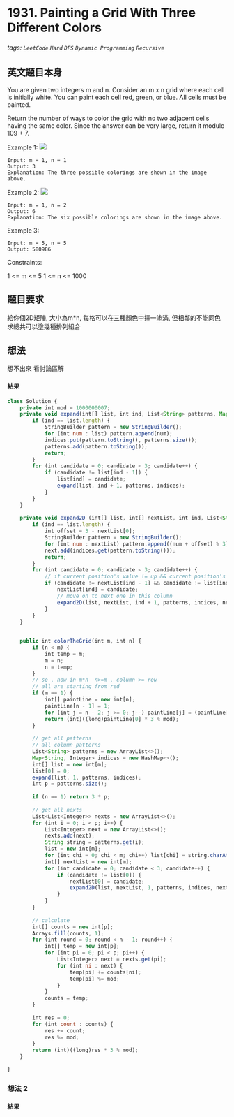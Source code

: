 # 1931. Painting a Grid With Three Different Colors
###### tags: `LeetCode` `Hard` `DFS` `Dynamic Programming` `Recursive`

## 英文題目本身
You are given two integers m and n. Consider an m x n grid where each cell is initially white. You can paint each cell red, green, or blue. All cells must be painted.

Return the number of ways to color the grid with no two adjacent cells having the same color. Since the answer can be very large, return it modulo 109 + 7.

 

Example 1:
![](https://i.imgur.com/n7ZrbQi.png)
```
Input: m = 1, n = 1
Output: 3
Explanation: The three possible colorings are shown in the image above.
```
Example 2:
![](https://i.imgur.com/4qxzdXF.png)

```
Input: m = 1, n = 2
Output: 6
Explanation: The six possible colorings are shown in the image above.
```
Example 3:

```
Input: m = 5, n = 5
Output: 580986
```
Constraints:

1 <= m <= 5
1 <= n <= 1000
## 題目要求
給你個2D矩陣, 大小為m*n, 每格可以在三種顏色中擇一塗滿, 但相鄰的不能同色
求總共可以塗幾種排列組合
## 想法
想不出來
看討論區解

#### 結果
```javascript
class Solution {
    private int mod = 1000000007;
    private void expand(int[] list, int ind, List<String> patterns, Map<String, Integer> indices) {
        if (ind == list.length) {
            StringBuilder pattern = new StringBuilder();
            for (int num : list) pattern.append(num);
            indices.put(pattern.toString(), patterns.size());
            patterns.add(pattern.toString());
            return;
        }
        for (int candidate = 0; candidate < 3; candidate++) {
            if (candidate != list[ind - 1]) {
                list[ind] = candidate;
                expand(list, ind + 1, patterns, indices);
            }
        }
    }
    
    private void expand2D (int[] list, int[] nextList, int ind, List<String> patterns, Map<String, Integer> indices, List<Integer> next) {
        if (ind == list.length) {
            int offset = 3 - nextList[0];
            StringBuilder pattern = new StringBuilder();
            for (int num : nextList) pattern.append((num + offset) % 3);
            next.add(indices.get(pattern.toString()));
            return;
        }
        for (int candidate = 0; candidate < 3; candidate++) {
            // if current position's value != up && current position's value != left
            if (candidate != nextList[ind - 1] && candidate != list[ind]) {
                nextList[ind] = candidate;
                // move on to next one in this column
                expand2D(list, nextList, ind + 1, patterns, indices, next);
            }
        }
    }

        
    public int colorTheGrid(int m, int n) {
		if (n < m) {
			int temp = m;
			m = n;
			n = temp;
		}
        // so , now in m*n  n>=m , column >= row
        // all are starting from red
        if (m == 1) {
            int[] paintLine = new int[n];
            paintLine[n - 1] = 1;
            for (int j = n - 2; j >= 0; j--) paintLine[j] = (paintLine[j + 1] * 2) % mod;
            return (int)((long)paintLine[0] * 3 % mod);
        }
        
        // get all patterns
        // all column patterns
        List<String> patterns = new ArrayList<>();
        Map<String, Integer> indices = new HashMap<>();
        int[] list = new int[m];
        list[0] = 0;
        expand(list, 1, patterns, indices);
        int p = patterns.size();
        
        if (n == 1) return 3 * p;
        
        // get all nexts
        List<List<Integer>> nexts = new ArrayList<>();
        for (int i = 0; i < p; i++) {
            List<Integer> next = new ArrayList<>();
            nexts.add(next);
            String string = patterns.get(i);
            list = new int[m];
            for (int chi = 0; chi < m; chi++) list[chi] = string.charAt(chi) - '0';
            int[] nextList = new int[m];
            for (int candidate = 0; candidate < 3; candidate++) {
                if (candidate != list[0]) {
                    nextList[0] = candidate;
                    expand2D(list, nextList, 1, patterns, indices, next);
                }
            }
        }
        
        // calculate
        int[] counts = new int[p];
        Arrays.fill(counts, 1);
        for (int round = 0; round < n - 1; round++) {
            int[] temp = new int[p];
            for (int pi = 0; pi < p; pi++) {
                List<Integer> next = nexts.get(pi);
                for (int ni : next) {
                    temp[pi] += counts[ni];
                    temp[pi] %= mod;
                }
            }
            counts = temp;
        }
        
        int res = 0;
        for (int count : counts) {
            res += count;
            res %= mod;
        }
        return (int)((long)res * 3 % mod);
    }

}
```

### 想法 2
#### 結果
```javascript
```